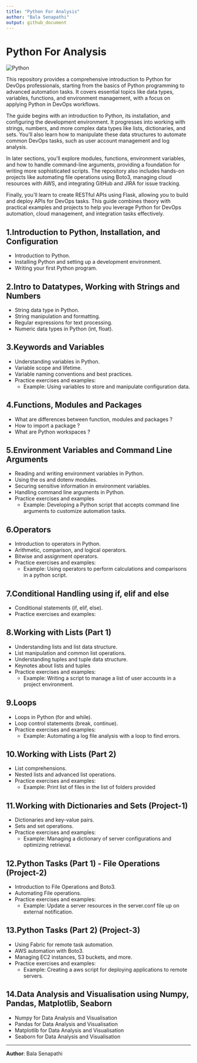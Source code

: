 ```yaml
---
title: "Python For Analysis"
author: "Bala Senapathi"
output: github_document
---
```


# Python For Analysis

![Python](https://github.com/balusena/logistics/Python_For_Analysis/blob/main/python.png)

This repository provides a comprehensive introduction to Python for DevOps professionals, starting from the basics of 
Python programming to advanced automation tasks. It covers essential topics like data types, variables, functions, and 
environment management, with a focus on applying Python in DevOps workflows.

The guide begins with an introduction to Python, its installation, and configuring the development environment. It 
progresses into working with strings, numbers, and more complex data types like lists, dictionaries, and sets. You'll 
also learn how to manipulate these data structures to automate common DevOps tasks, such as user account management and
log analysis.

In later sections, you’ll explore modules, functions, environment variables, and how to handle command-line arguments, 
providing a foundation for writing more sophisticated scripts. The repository also includes hands-on projects like 
automating file operations using Boto3, managing cloud resources with AWS, and integrating GitHub and JIRA for issue 
tracking.

Finally, you'll learn to create RESTful APIs using Flask, allowing you to build and deploy APIs for DevOps tasks. This
guide combines theory with practical examples and projects to help you leverage Python for DevOps automation, cloud 
management, and integration tasks effectively.

## 1.Introduction to Python, Installation, and Configuration
- Introduction to Python.
- Installing Python and setting up a development environment.
- Writing your first Python program.

## 2.Intro to Datatypes, Working with Strings and Numbers
- String data type in Python.
- String manipulation and formatting.
- Regular expressions for text processing.
- Numeric data types in Python (int, float).
 
## 3.Keywords and Variables
- Understanding variables in Python.
- Variable scope and lifetime.
- Variable naming conventions and best practices.
- Practice exercises and examples:
  - Example: Using variables to store and manipulate configuration data.

## 4.Functions, Modules and Packages
- What are differences between function, modules and packages ?
- How to import a package ?
- What are Python workspaces ?

## 5.Environment Variables and Command Line Arguments
- Reading and writing environment variables in Python.
- Using the os and dotenv modules.
- Securing sensitive information in environment variables.
- Handling command line arguments in Python.
- Practice exercises and examples
  - Example: Developing a Python script that accepts command line arguments to customize automation tasks.

## 6.Operators
- Introduction to operators in Python.
- Arithmetic, comparison, and logical operators.
- Bitwise and assignment operators.
- Practice exercises and examples:
  - Example: Using operators to perform calculations and comparisons in a python script.

## 7.Conditional Handling using if, elif and else
- Conditional statements (if, elif, else).
- Practice exercises and examples:

## 8.Working with Lists (Part 1)
- Understanding lists and list data structure.
- List manipulation and common list operations.
- Understanding tuples and tuple data structure.
- Keynotes about lists and tuples
- Practice exercises and examples:
  - Example: Writing a script to manage a list of user accounts in a project environment.
  
## 9.Loops
- Loops in Python (for and while).
- Loop control statements (break, continue).
- Practice exercises and examples:
  - Example: Automating a log file analysis with a loop to find errors.

## 10.Working with Lists (Part 2)
- List comprehensions.
- Nested lists and advanced list operations.
- Practice exercises and examples:
  - Example: Print list of files in the list of folders provided

## 11.Working with Dictionaries and Sets (Project-1)
- Dictionaries and key-value pairs.
- Sets and set operations.
- Practice exercises and examples:
  - Example: Managing a dictionary of server configurations and optimizing retrieval.

## 12.Python Tasks (Part 1) - File Operations (Project-2)
- Introduction to File Operations and Boto3.
- Automating File operations.
- Practice exercises and examples:
  - Example: Update a server resources in the server.conf file up on external notification.

## 13.Python Tasks (Part 2) (Project-3)
- Using Fabric for remote task automation.
- AWS automation with Boto3.
- Managing EC2 instances, S3 buckets, and more.
- Practice exercises and examples:
  - Example: Creating a aws script for deploying applications to remote servers.

## 14.Data Analysis and Visualisation using Numpy, Pandas, Matplotlib, Seaborn
- Numpy for Data Analysis and Visualisation
- Pandas for Data Analysis and Visualisation
- Matplotlib for Data Analysis and Visualisation
- Seaborn for Data Analysis and Visualisation

---

**Author**: Bala Senapathi
